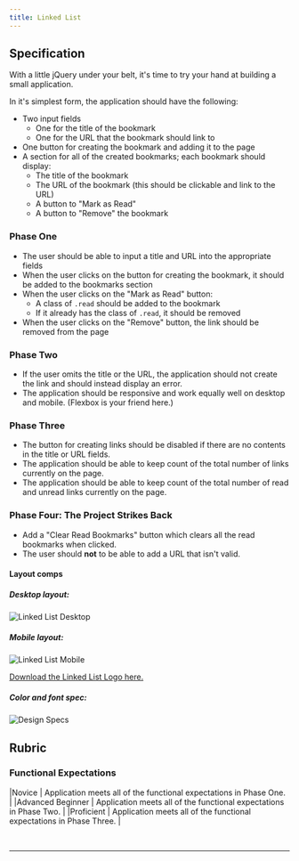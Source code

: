 ```yaml
---
title: Linked List
---
```


## Specification

With a little jQuery under your belt, it's time to try your hand at building a small application.

In it's simplest form, the application should have the following:

- Two input fields
  - One for the title of the bookmark
  - One for the URL that the bookmark should link to
- One button for creating the bookmark and adding it to the page
- A section for all of the created bookmarks; each bookmark should display:
  - The title of the bookmark
  - The URL of the bookmark (this should be clickable and link to the URL)
  - A button to "Mark as Read"
  - A button to "Remove" the bookmark

### Phase One

- The user should be able to input a title and URL into the appropriate fields
- When the user clicks on the button for creating the bookmark, it should be added to the bookmarks section
- When the user clicks on the "Mark as Read" button:
  - A class of `.read` should be added to the bookmark
  - If it already has the class of `.read`, it should be removed
- When the user clicks on the "Remove" button, the link should be removed from the page

### Phase Two

- If the user omits the title or the URL, the application should not create the link and should instead display an error.
- The application should be responsive and work equally well on desktop and mobile. (Flexbox is your friend here.)

### Phase Three

- The button for creating links should be disabled if there are no contents in the title or URL fields.
- The application should be able to keep count of the total number of links currently on the page.
- The application should be able to keep count of the total number of read and unread links currently on the page.

### Phase Four: The Project Strikes Back

- Add a "Clear Read Bookmarks" button which clears all the read bookmarks when clicked.
- The user should **not** to be able to add a URL that isn't valid.

#### Layout comps

##### Desktop layout:

![Linked List Desktop][desktop-base]

##### Mobile layout:

![Linked List Mobile][mobile-base]

[Download the Linked List Logo here.](https://drive.google.com/file/d/0B_lPnjyMN6-CWjBGME1BUUgxTE0/view?usp=sharing)

##### Color and font spec:

![Design Specs][design-specs]

[desktop-base]: /assets/images/projects/linked-list/linked-list-01.png
[mobile-base]: /assets/images/projects/linked-list/linked-list-02.png
[design-specs]: /assets/images/projects/linked-list/linked-list-03.png

## Rubric

### Functional Expectations

|Novice             | Application meets all of the functional expectations in Phase One. |
|Advanced Beginner  | Application meets all of the functional expectations in Phase Two. |
|Proficient         | Application meets all of the functional expectations in Phase Three. |

<br>

------------------------------------------------------------------
